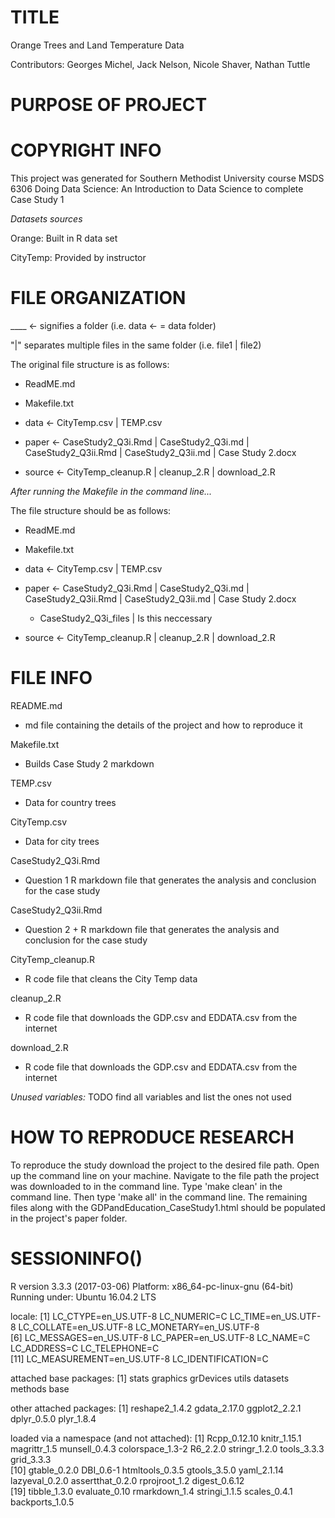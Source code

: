 # TITLE

Orange Trees and Land Temperature Data

Contributors: Georges Michel, Jack Nelson, Nicole Shaver, Nathan Tuttle

# PURPOSE OF PROJECT


# COPYRIGHT INFO

This project was generated for Southern Methodist University course MSDS 6306
Doing Data Science: An Introduction to Data Science to complete Case Study 1

*Datasets sources*

Orange: Built in R data set

CityTemp: Provided by instructor

# FILE ORGANIZATION

____ <- signifies a folder (i.e. data <- = data folder)

"|" separates multiple files in the same folder (i.e. file1 | file2) 

The original file structure is as follows:

  + ReadME.md

  + Makefile.txt

  + data <- CityTemp.csv | TEMP.csv

  + paper <- CaseStudy2_Q3i.Rmd | CaseStudy2_Q3i.md | CaseStudy2_Q3ii.Rmd | CaseStudy2_Q3ii.md | Case Study 2.docx

  + source <- CityTemp_cleanup.R | cleanup_2.R | download_2.R

*After running the Makefile in the command line...*

The file structure should be as follows:

  + ReadME.md
  
  + Makefile.txt
  
  + data <- CityTemp.csv | TEMP.csv
  
  + paper <- CaseStudy2_Q3i.Rmd | CaseStudy2_Q3i.md | CaseStudy2_Q3ii.Rmd | CaseStudy2_Q3ii.md | Case Study 2.docx
             
    + CaseStudy2_Q3i_files 
    | Is this neccessary
  
  + source <- CityTemp_cleanup.R | cleanup_2.R | download_2.R

# FILE INFO

README.md

  + md file containing the details of the project and how to reproduce it

 Makefile.txt
 
  + Builds Case Study 2 markdown
	
TEMP.csv
  
  + Data for country trees

CityTemp.csv

  + Data for city trees

CaseStudy2_Q3i.Rmd

  + Question 1 R markdown file that generates the analysis and conclusion for the case study

CaseStudy2_Q3ii.Rmd

  + Question 2 + R markdown file that generates the analysis and conclusion for the case study

CityTemp_cleanup.R  

  + R code file that cleans the City Temp data
  
cleanup_2.R  
  
  + R code file that downloads the GDP.csv and EDDATA.csv from the internet

download_2.R

  + R code file that downloads the GDP.csv and EDDATA.csv from the internet


_Unused variables:_
TODO find all variables and list the ones not used

# HOW TO REPRODUCE RESEARCH

To reproduce the study download the project to the desired file path.  Open up the 
command line on your machine.  Navigate to the file path the project was downloaded to
in the command line.  Type 'make clean' in the command line.  Then type 'make all' in
the command line.  The remaining files along with the GDPandEducation_CaseStudy1.html
should be populated in the project's paper folder.

# SESSIONINFO()

R version 3.3.3 (2017-03-06)
Platform: x86_64-pc-linux-gnu (64-bit)
Running under: Ubuntu 16.04.2 LTS

locale:
 [1] LC_CTYPE=en_US.UTF-8       LC_NUMERIC=C               LC_TIME=en_US.UTF-8        LC_COLLATE=en_US.UTF-8     LC_MONETARY=en_US.UTF-8   
 [6] LC_MESSAGES=en_US.UTF-8    LC_PAPER=en_US.UTF-8       LC_NAME=C                  LC_ADDRESS=C               LC_TELEPHONE=C            
[11] LC_MEASUREMENT=en_US.UTF-8 LC_IDENTIFICATION=C       

attached base packages:
[1] stats     graphics  grDevices utils     datasets  methods   base     

other attached packages:
[1] reshape2_1.4.2 gdata_2.17.0   ggplot2_2.2.1  dplyr_0.5.0    plyr_1.8.4    

loaded via a namespace (and not attached):
 [1] Rcpp_0.12.10     knitr_1.15.1     magrittr_1.5     munsell_0.4.3    colorspace_1.3-2 R6_2.2.0         stringr_1.2.0    tools_3.3.3      grid_3.3.3      
[10] gtable_0.2.0     DBI_0.6-1        htmltools_0.3.5  gtools_3.5.0     yaml_2.1.14      lazyeval_0.2.0   assertthat_0.2.0 rprojroot_1.2    digest_0.6.12   
[19] tibble_1.3.0     evaluate_0.10    rmarkdown_1.4    stringi_1.1.5    scales_0.4.1     backports_1.0.5 